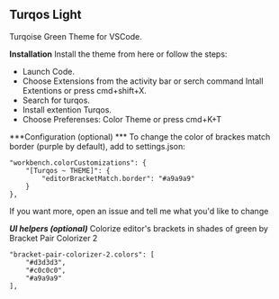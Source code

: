 ## Turqos Light

Turqoise Green Theme for VSCode.

**Installation**
Install the theme from here or follow the steps:

- Launch Code.
- Choose Extensions from the activity bar or serch command Intall Extentions or press cmd+shift+X.
- Search for turqos.
- Install extention Turqos.
- Choose Preferenses: Color Theme or press cmd+K+T

***Configuration (optional) ***
To change the color of brackes match border (purple by default), add to settings.json:
```
"workbench.colorCustomizations": {
    "[Turqos ~ THEME]": {
        "editorBracketMatch.border": "#a9a9a9"
    }
},
```

If you want more, open an issue and tell me what you'd like to change


***UI helpers (optional)***
Colorize editor's brackets in shades of green by Bracket Pair Colorizer 2 
```
"bracket-pair-colorizer-2.colors": [
    "#d3d3d3",
    "#c0c0c0",
    "#a9a9a9"
],
```
